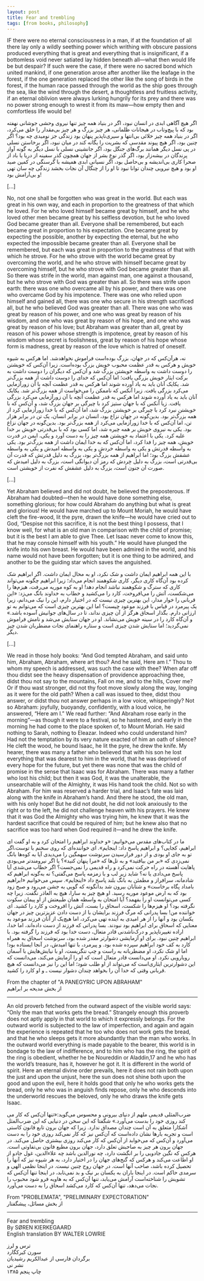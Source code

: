 ```yaml
---
layout: post
title: Fear and trembling
tags: [from books, philosophy]
---
```



IF there were no eternal consciousness in a man, if at the foundation of all there lay only a wildly seething power which writhing with obscure passions produced everything that is great and everything that is insignificant, if a bottomless void never satiated lay hidden beneath all—what then would life be but despair? If such were the case, if there were no sacred bond which united mankind, if one generation arose after another like the leafage in the forest, if the one generation replaced the other like the song of birds in the forest, if the human race passed through the world as the ship goes through the sea, like the wind through the desert, a thoughtless and fruitless activity, if an eternal oblivion were always lurking hungrily for its prey and there was no power strong enough to wrest it from its maw—how empty then and comfortless life would be!

<div class="farsi-text">
اگر هیچ آگاهی ابدی در انسان نبود، اگر در بنیاد همه چیز تنها نیروی وحشی جوشانی نهفته بود که با پیچ‌و‌تاب در هیجانات ظلمانی، هر چیز بزرگ و هر چیز بی‌مقدار را خلق می‌کرد، اگر در بنیاد همه چیز خلائی بی‌انتها و سیری‌ناپذیر پنهان بود زندگی جز نومیدی چه بود؟ اگر چنین بود، اگر هیچ پیوند مقدسی که بشریت را یگانه کند در میان نبود، اگر برخاستن نسلی در پی نسل دیگر همانند برگ‌های جنگل بود، اگر جانشینی نسلی با نسل دیگر به گونه آواز پرندگان در بیشه‌زار بود، اگر گذر نوع بشر از جهان همچون گذر سفینه از دریا یا باد از صحرا کاری بی‌اندیشه و بی‌حاصل بود، اگر نسیانی ابدی همیشه با گرسنگی در کمین صید او بود و هیچ نیرویی چندان توانا نبود تا او را از چنگال آن نجات بخشد زندگی چه سان تهی و بی‌آرامش بود!
</div>

[...]

No, not one shall be forgotten who was great in the world. But each was great in his own way, and each in proportion to the greatness of that which he loved. For he who loved himself became great by himself, and he who loved other men became great by his selfless devotion, but he who loved God became greater than all. Everyone shall be remembered, but each became great in proportion to his expectation. One became great by expecting the possible, another by expecting the eternal, but he who expected the impossible became greater than all. Everyone shall be remembered, but each was great in proportion to the greatness of that with which he strove. For he who strove with the world became great by overcoming the world, and he who strove with himself became great by overcoming himself, but he who strove with God became greater than all. So there was strife in the world, man against man, one against a thousand, but he who strove with God was greater than all. So there was strife upon earth: there was one who overcame all by his power, and there was one who overcame God by his impotence. There was one who relied upon himself and gained all, there was one who secure in his strength sacrificed all, but he who believed God was greater than all. There was one who was great by reason of his power, and one who was great by reason of his wisdom, and one who was great by reason of his hope, and one who was great by reason of his love; but Abraham was greater than all, great by reason of his power whose strength is impotence, great by reason of his wisdom whose secret is foolishness, great by reason of his hope whose form is madness, great by reason of the love which is hatred of oneself.

<div class="farsi-text">
نه، هرآن‌کس که در جهان، بزرگ بوده‌است فراموش نخواهدشد. اما هرکس به شیوه خویش و هرکس به قدر عظمت محبوب خویش بزرگ بوده‌است. زیرا آن‌کس که خویشتن را دوست داشت به واسطه خویشتن بزرگ شد و آن‌کس که دیگران را دوست داشت به برکت ایثار خویش بزرگی یافت؛ اما آن‌کس که خدای را دوست داشت از همه بزرگ‌تر شد. یکایک آنان باید به یاد آورده شوند اما هرکس به قدر عظمت آنچه با آن زورآزمایی می‌کرد بزرگی یافت. زیرا آنکس که ناممکن را می‌خواست از همه بزرگ‌تر شد. یکایک آنان باید به یاد آورده شوند اما هرکس به قدر عظمت آنچه با آن زورآزمایی می‌کرد بزرگی یافت. زیا آنکس که با جهان ستیز کرد با چیرگی بر جهان بزرگ شد، و آن‌کس که با خویشتن نبرد کرد با چیرگی بر خویشتن بزرگ شد، اما آن‌کس که با خدا زورآزمایی کرد از همه بزرگ‌تر بود. بدین‌گونه در جهان نزاع بود، انسان در برابر انسان،‌ یک تن در برابر هزار تن، اما آن‌کس که با خدا زورآزمایی می‌کرد از همه بزرگ‌تر بود. بدین‌گونه در جهان نزاع بود. یکی به نیروی خویش بر همه چیره شد،‌ اما کسی بود که با بی‌قدرتی خویش بر خدا غلبه کرد. یکی با اعتماد به خویشتن همه چیز را به دست آورد و یکی، ایمن در قدرت خویش، همه چیز را فدا کرد، اما آن‌کس که به خدا ایمان داشت از همه بزرگ‌تر بود. یکی به واسطه قدرتش و یکی به واسطه خردش و یکی به واسطه امیدش و یکی به واسطه عشقش بزرگ بود؛ اما ابراهیم از همه بزرگ‌تر بود، بزرگ به دلیل قدرتش که قدرت آن بی‌قدرتی است، بزرگ به دلیل خِردش که رمز آن دیوانگی است، بزرگ به دلیل امیدش که صورت آن جنون است، بزرگ به دلیل عشقش که نفرت از خویشتن است.
</div>

[...]

Yet Abraham believed and did not doubt, he believed the preposterous. If Abraham had doubted—then he would have done something else, something glorious; for how could Abraham do anything but what is great and glorious! He would have marched up to Mount Moriah, he would have cleft the fire-wood, lit the pyre, drawn the knife—he would have cried out to God, “Despise not this sacrifice, it is not the best thing I possess, that I know well, for what is an old man in comparison with the child of promise; but it is the best I am able to give Thee. Let Isaac never come to know this, that he may console himself with his youth.” He would have plunged the knife into his own breast. He would have been admired in the world, and his name would not have been forgotten; but it is one thing to be admired, and another to be the guiding star which saves the anguished.

<div class="farsi-text">
با این همه ابراهیم ایمان داشت و شک نکرد، او به محال ایمان داشت. اگر ابراهیم شک کرده بود آن‌گاه کاری دیگر، کاری شکوهمند انجام می‌داد؛ زیرا ابراهیم چگونه می‌تواند کاری که سترگ و شکوهمند نباشد انجام دهد! او به کوه موریه می‌رفت، هیزم‌ها را می‌شکست، آتش را می‌افروخت، کارد را می‌کشید و خطاب به خداوند بانگ می‌زد:‌ «این قربانی را خوار مدار، این بهترین چیزی نیست که در اختیار دارم، این را نیک می‌دانم، زیرا یک پیرمرد در قیاس با فرزند موعود چیست؟ اما این بهترین چیزی است که می‌توانم به تو ارزانی دارم. بگذار اسحاق هرگز از آن چیزی نداند، تا در سال‌های جوانیش آسوده باشد.» و آن‌گاه کارد را در سینه خویش می‌نشاند. او در جهان ستایش می‌شد و نامش فراموش نمی‌گردید؛ اما ستایش شدن چیزی است و ستاره راهنمای نجات مضطربان شدن چیزِ دیگر.
</div>

[...]

We read in those holy books: “And God tempted Abraham, and said unto him, Abraham, Abraham, where art thou? And he said, Here am I.” Thou to whom my speech is addressed, was such the case with thee? When afar off thou didst see the heavy dispensation of providence approaching thee, didst thou not say to the mountains, Fall on me, and to the hills, Cover me? Or if thou wast stronger, did not thy foot move slowly along the way, longing as it were for the old path? When a call was issued to thee, didst thou answer, or didst thou not answer perhaps in a low voice, whisperingly? Not so Abraham: joyfully, buoyandy, confidently, with a loud voice, he answered, “Here am I.” We read further: “And Abraham rose early in the morning”—as though it were to a festival, so he hastened, and early in the morning he had come to the place spoken of, to Mount Moriah. He said nothing to Sarah, nothing to Eleazar. Indeed who could understand him? Had not the temptation by its very nature exacted of him an oath of silence? He cleft the wood, he bound Isaac, he lit the pyre, he drew the knife. My hearer, there was many a father who believed that with his son he lost everything that was dearest to him in the world, that he was deprived of every hope for the future, but yet there was none that was the child of promise in the sense that Isaac was for Abraham. There was many a father who lost his child; but then it was God, it was the unalterable, the unsearchable will of the Almighty, it was His hand took the child. Not so with Abraham. For him was reserved a harder trial, and Isaac’s fate was laid along with the knife in Abraham’s hand. And there he stood, the old man, with his only hope! But he did not doubt, he did not look anxiously to the right or to the left, he did not challenge heaven with his prayers. He knew that it was God the Almighty who was trying him, he knew that it was the hardest sacrifice that could be required of him; but he knew also that no sacrifice was too hard when God required it—and he drew the knife.

<div class="farsi-text">
ما در کتاب‌های مقدس می‌خوانیم: «و خداوند ابراهیم را امتحان کرد و به او گفت ای ابراهیم، کجایی؟ و ابراهیم پاسخ داد: اینجایم». ای خواننده‌ای که روی سخنم با توست،‌اگر تو به جای او بودی و از دور فرارسیدن سرنوشت سهمگین را می‌دیدی آیا به کو‌ه‌ها بانگ نمی‌زدی که «بر من بیافتید» و به تل‌ها که «مرا پنهان کنید»؟ یا اگر نیرومندتر می‌بودی پاهایت آهسته در راه حرکت نمی‌کرد و راه قدیمی را نمی‌جست؟ اگر خطاب می‌شدی آیا پاسخ می‌دادی یا نه؟ شاید زیر لب و با زمزمه پاسخ می‌گفتی؟ نه به‌گونه ابراهیم که شادمانه،‌ سرافراز و مطمئن به بانگ بلند پاسخ داد «اینجایم». سپس می‌خوانیم «ابراهیم بامداد پگاه برخاست» و شتابان بیرون شد بدانگونه که گویی به جشن می‌رود و صبح زود بود که به ارض موعود موریه رسید. او هیچ چیز به سارا،‌ هیچ به العاذر نگفت. زیرا چه کسی می‌توانست او را بفهمد؟ آیا امتحان به واسطه همان طبیعتش از او پیمان سکوت نگرفته بود؟ او هیزم‌ها را شکست، اسحاق را بست، آتش را افروخت و کارد را کشید. ای خواننده من! بسا پدرانی که مرگ فرزند برایشان با از دست دادن عزیزترین چیز در جهان یکسان بود و آنها را از هر امیدی به آینده تهی می‌کرد، اما هیچ‌یک از آنان فرزند موعود به معنایی که اسحاق برای ابراهیم بود نبودند. بسا پدرانی که فرزند از دست داده‌اند، اما خدا، اراده تغییرناپذیر و درک‌ناشدنی قادر متعال، دست خدا بود که فرزند را گرفته بود. با ابراهیم چنین نبود. برای او آزمایشی دشوارتر مقدر شده بود، سرنوشت اسحاق به همراه کارد به کف خود ابراهیم سپرده شده بود. و پیرمرد، با تنها امیدش، در آنجا ایستاده بود! اما او شک نکرد، او مضطربانه به راست و چپ ننگریست، او با نیایش‌هایش با آسمان رویارویی نکرد. او می‌دانست قادر متعال است که او را آزمایش می‌کند، می‌دانست که این دشوارترین ایثاری‌است که می‌تواند از او طلب شود؛ اما این را نیز می‌دانست که هیچ قربانی وقتی که خدا آن را بخواهد چندان دشوار نیست ـ و او کارد را کشید.
</div>

From the chapter of "A PANEGYRIC UPON ABRAHAM"<br>
از بخش مدیحه بر ابراهیم

---


An old proverb fetched from the outward aspect of the visible world says: “Only the man that works gets the bread.” Strangely enough this proverb does not aptly apply in that world to which it expressly belongs. For the outward world is subjected to the law of imperfection, and again and again the experience is repeated that he too who does not work gets the bread, and that he who sleeps gets it more abundantly than the man who works. In the outward world everything is made payable to the bearer, this world is in bondage to the law of indifference, and to him who has the ring, the spirit of the ring is obedient, whether he be Noureddin or Aladdin,17 and he who has the world’s treasure, has it, however he got it. It is different in the world of spirit. Here an eternal divine order prevails, here it does not rain both upon the just and upon the unjust, here the sun does not shine both upon the good and upon the evil, here it holds good that only he who works gets the bread, only he who was in anguish finds repose, only he who descends into the underworld rescues the beloved, only he who draws the knife gets Isaac.

<div class="farsi-text">
ضرب‌المثلی قدیمی ملهم از دنیای بیرونی و محسوس می‌گوید:‌«تنها آن‌کس که کار می ‌کند روزی خود را بدست می‌آورد.» شگفتا که این سخن در دنیایی که این ضرب‌المثل آشکارا متعلق به آن است چندان مصداق ندارد. زیرا که جهان برون تابع قانون کاستی است و تجربه بارها نشان داده‌است که آن‌کس نیز که کار نمی‌کند روزی خود را به دست می‌آورد و آن‌کس که می‌خوابد از آن‌کس که کار می‌کند روزی بیشتری حاصل می‌کند. در جهان برون هر چیز به صاحبش تعلق دارد، جهان برون مطیع فانون بی‌تفاوتی است. هرکس که نگین جادویی را بر انگشت دارد،‌ چه نورالدین باشد چه علاءالدین، غول جادو از او اطاعت می‌کند و هرکس که گنج‌های جهان را در اختیار دارد، به هر شیوه نیز که آنها را تحصیل کرده باشد،‌ صاحب آنها است. در جهان روح چنین نیست. در اینجا نظمی الهی و سرمدی حاکم است. در اینجا باران به یکسان بر نیک و بد نمی‌تابد، در اینجا تنها آن‌کس که تشویش را شناخته‌است آرامش می‌یابد، تنها آن‌کس که به هاویه فرو شود محبوب را نجات می‌دهد،‌ تنها آن‌کس که کارد می‌کشد اسحاق را به دست می‌آورد.
</div>

From "PROBLEMATA", "PRELIMINARY EXPECTORATION"<br>
از بخش مسائل، پیشگفتار

---

Fear and trembling<br>
By SØREN KIERKEGAARD<br>
English translation BY WALTER LOWRIE<br>

<div class="farsi-text">
ترس و لرز<br>
سورن کیرکگارد<br>
برگردان فارسی از عبدالکریم رشیدیان<br>
نشر نی<br>
چاپ پنجم ۱۳۸۵<br>
</div>
